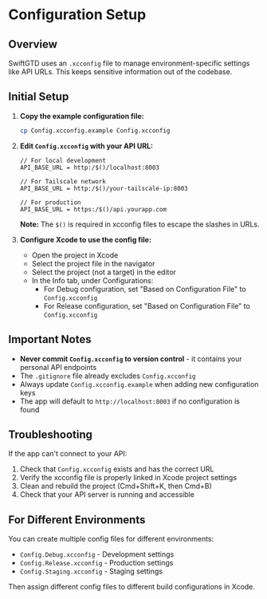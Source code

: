 # Configuration Setup

## Overview

SwiftGTD uses an `.xcconfig` file to manage environment-specific settings like API URLs. This keeps sensitive information out of the codebase.

## Initial Setup

1. **Copy the example configuration file:**
   ```bash
   cp Config.xcconfig.example Config.xcconfig
   ```

2. **Edit `Config.xcconfig` with your API URL:**
   ```
   // For local development
   API_BASE_URL = http:/$()/localhost:8003

   // For Tailscale network
   API_BASE_URL = http:/$()/your-tailscale-ip:8003

   // For production
   API_BASE_URL = https:/$()/api.yourapp.com
   ```

   **Note:** The `$()` is required in xcconfig files to escape the slashes in URLs.

3. **Configure Xcode to use the config file:**
   - Open the project in Xcode
   - Select the project file in the navigator
   - Select the project (not a target) in the editor
   - In the Info tab, under Configurations:
     - For Debug configuration, set "Based on Configuration File" to `Config.xcconfig`
     - For Release configuration, set "Based on Configuration File" to `Config.xcconfig`

## Important Notes

- **Never commit `Config.xcconfig` to version control** - it contains your personal API endpoints
- The `.gitignore` file already excludes `Config.xcconfig`
- Always update `Config.xcconfig.example` when adding new configuration keys
- The app will default to `http://localhost:8003` if no configuration is found

## Troubleshooting

If the app can't connect to your API:

1. Check that `Config.xcconfig` exists and has the correct URL
2. Verify the xcconfig file is properly linked in Xcode project settings
3. Clean and rebuild the project (Cmd+Shift+K, then Cmd+B)
4. Check that your API server is running and accessible

## For Different Environments

You can create multiple config files for different environments:

- `Config.Debug.xcconfig` - Development settings
- `Config.Release.xcconfig` - Production settings
- `Config.Staging.xcconfig` - Staging settings

Then assign different config files to different build configurations in Xcode.